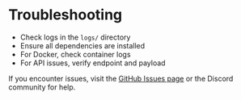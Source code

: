 # Troubleshooting

- Check logs in the `logs/` directory
- Ensure all dependencies are installed
- For Docker, check container logs
- For API issues, verify endpoint and payload

If you encounter issues, visit the [GitHub Issues page](https://github.com/poppopjmp/spiderfoot/issues) or the Discord community for help.

